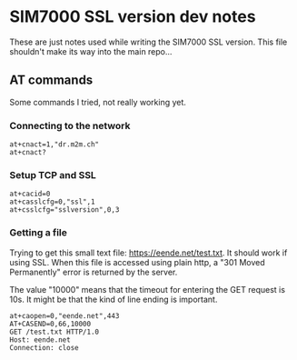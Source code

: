 # SIM7000 SSL version dev notes

These are just notes used while writing the SIM7000 SSL version. This file shouldn't make its way into the main repo...

## AT commands

Some commands I tried, not really working yet.

### Connecting to the network

```
at+cnact=1,"dr.m2m.ch"
at+cnact?
```

### Setup TCP and SSL

```
at+cacid=0
at+casslcfg=0,"ssl",1
at+csslcfg="sslversion",0,3
```

### Getting a file

Trying to get this small text file: https://eende.net/test.txt.
It should work if using SSL. When this file is accessed using plain http, a "301 Moved Permanently" error is returned by the server.

The value "10000" means that the timeout for entering the GET request is 10s. It might be that the kind of line ending is important.

```
at+caopen=0,"eende.net",443
AT+CASEND=0,66,10000
GET /test.txt HTTP/1.0
Host: eende.net
Connection: close



```
